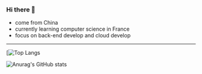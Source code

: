 ### Hi there 👋

- come from China
- currently learning computer science in France
- focus on back-end develop and cloud develop

---

[![Top Langs](https://github-readme-stats.vercel.app/api/top-langs/?username=kagamigawa-kuroe&theme=radical)

![Anurag's GitHub stats](https://github-readme-stats.vercel.app/api?username=kagamigawa-kuroe&show_icons=true&theme=radical)
